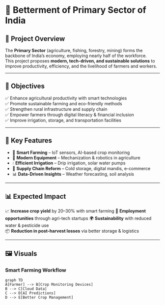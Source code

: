 # 🌾 Betterment of Primary Sector of India  

## 🚀 Project Overview  
The **Primary Sector** (agriculture, fishing, forestry, mining) forms the backbone of India’s economy, employing nearly half of the workforce.  
This project proposes **modern, tech-driven, and sustainable solutions** to improve productivity, efficiency, and the livelihood of farmers and workers.  

---

## 🎯 Objectives  
✅ Enhance agricultural productivity with smart technologies  
✅ Promote sustainable farming and eco-friendly methods  
✅ Strengthen rural infrastructure and supply chain  
✅ Empower farmers through digital literacy & financial inclusion  
✅ Improve irrigation, storage, and transportation facilities  

---

## 🔑 Key Features  
- 🌱 **Smart Farming** – IoT sensors, AI-based crop monitoring  
- 🚜 **Modern Equipment** – Mechanization & robotics in agriculture  
- 💧 **Efficient Irrigation** – Drip irrigation, solar water pumps  
- 🏪 **Supply Chain Reform** – Cold storage, digital mandis, e-commerce  
- 📊 **Data-Driven Insights** – Weather forecasting, soil analysis  

---

## 📊 Expected Impact
📈 **Increase crop yield** by 20–30% with smart farming
💼 **Employment opportunities** through agri-tech startups
🌍 **Sustainability** with reduced water & pesticide use  
📦 **Reduction in post-harvest losses** via better storage & logistics  

---

## 🖼️ Visuals  

### Smart Farming Workflow  
```mermaid
graph TD
A[Farmer] --> B[Crop Monitoring Devices]
B --> C[Cloud Data]
C --> D[AI Predictions]
D --> E[Better Crop Management]
